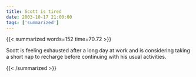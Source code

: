 ```yaml
---
title: Scott is tired
date: 2003-10-17 21:00:00
tags: ['summarized']
---
```


{{< summarized words=152 time=70.72 >}}

Scott is feeling exhausted after a long day at work and is considering taking a short nap to recharge before continuing with his usual activities.

{{< /summarized >}}